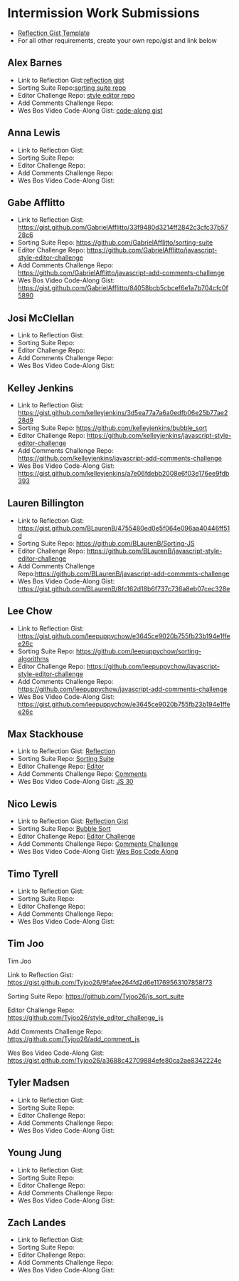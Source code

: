 # Intermission Work Submissions

* [Reflection Gist Template](https://gist.github.com/case-eee/6a5b06bf88c3fa82d9498c6763314ae4)
* For all other requirements, create your own repo/gist and link below

## Alex Barnes
- Link to Reflection Gist:[reflection gist](https://gist.github.com/abarnes26/14300cbb28e80a1a82eb5505c4780245)
- Sorting Suite Repo:[sorting suite repo](https://github.com/abarnes26/sorting_suite_round_2)
- Editor Challenge Repo: [style editor repo](https://github.com/abarnes26/javascript-style-editor-challenge)
- Add Comments Challenge Repo:
- Wes Bos Video Code-Along Gist: [code-along gist](https://gist.github.com/abarnes26/a49f062faf8a2766c32d1b6ee5125957)

## Anna Lewis
- Link to Reflection Gist:
- Sorting Suite Repo:
- Editor Challenge Repo:
- Add Comments Challenge Repo:
- Wes Bos Video Code-Along Gist:

## Gabe Afflitto
- Link to Reflection Gist: https://gist.github.com/GabrielAfflitto/33f9480d3214ff2842c3cfc37b5728c6
- Sorting Suite Repo: https://github.com/GabrielAfflitto/sorting-suite
- Editor Challenge Repo:  https://github.com/GabrielAfflitto/javascript-style-editor-challenge
- Add Comments Challenge Repo:  https://github.com/GabrielAfflitto/javascript-add-comments-challenge
- Wes Bos Video Code-Along Gist:  https://gist.github.com/GabrielAfflitto/84058bcb5cbcef6e1a7b704cfc0f5890

## Josi McClellan
- Link to Reflection Gist:
- Sorting Suite Repo:
- Editor Challenge Repo:
- Add Comments Challenge Repo:
- Wes Bos Video Code-Along Gist:

## Kelley Jenkins
- Link to Reflection Gist: <https://gist.github.com/kelleyjenkins/3d5ea77a7a6a0edfb06e25b77ae228d9>
- Sorting Suite Repo: <https://github.com/kelleyjenkins/bubble_sort>
- Editor Challenge Repo: <https://github.com/kelleyjenkins/javascript-style-editor-challenge>
- Add Comments Challenge Repo: <https://github.com/kelleyjenkins/javascript-add-comments-challenge>
- Wes Bos Video Code-Along Gist: <https://gist.github.com/kelleyjenkins/a7e06fdebb2008e6f03e176ee9fdb393>

## Lauren Billington
- Link to Reflection Gist: https://gist.github.com/BLaurenB/4755480ed0e5f064e096aa40446ff51d
- Sorting Suite Repo: https://github.com/BLaurenB/Sorting-JS
- Editor Challenge Repo: https://github.com/BLaurenB/javascript-style-editor-challenge
- Add Comments Challenge Repo:https://github.com/BLaurenB/javascript-add-comments-challenge
- Wes Bos Video Code-Along Gist: https://gist.github.com/BLaurenB/8fc162d18b6f737c736a8eb07cec328e

## Lee Chow
- Link to Reflection Gist: https://gist.github.com/leepuppychow/e3645ce9020b755fb23b194e1ffee26c
- Sorting Suite Repo: https://github.com/leepuppychow/sorting-algorithms
- Editor Challenge Repo: https://github.com/leepuppychow/javascript-style-editor-challenge
- Add Comments Challenge Repo: https://github.com/leepuppychow/javascript-add-comments-challenge
- Wes Bos Video Code-Along Gist: https://gist.github.com/leepuppychow/e3645ce9020b755fb23b194e1ffee26c

## Max Stackhouse
- Link to Reflection Gist: [Reflection](https://gist.github.com/Maxscores/398a26b2d19fcf64c4215d6a3e8d3c96)
- Sorting Suite Repo: [Sorting Suite](https://github.com/Maxscores/sorting-suite-js)
- Editor Challenge Repo: [Editor](https://github.com/Maxscores/javascript-style-editor-challenge)
- Add Comments Challenge Repo: [Comments](https://github.com/Maxscores/javascript-add-comments-challenge)
- Wes Bos Video Code-Along Gist: [JS 30](https://gist.github.com/Maxscores/461fcf2fe9d7eef3297508e83c3a5813)

## Nico Lewis
- Link to Reflection Gist: [Reflection Gist](https://gist.github.com/nico24687/a229b07afb49ed9645bba49a99efb267)
- Sorting Suite Repo: [Bubble Sort](https://github.com/nico24687/bubble-sort)
- Editor Challenge Repo: [Editor Challenge](https://github.com/nico24687/javascript-style-editor-challenge)
- Add Comments Challenge Repo: [Comments Challenge](https://github.com/nico24687/javascript-add-comments-challenge)
- Wes Bos Video Code-Along Gist: [Wes Bos Code Along](https://gist.github.com/nico24687/0f93cfa07e26a1eaf673499ce31e37e5)

## Timo Tyrell
- Link to Reflection Gist:
- Sorting Suite Repo:
- Editor Challenge Repo:
- Add Comments Challenge Repo:
- Wes Bos Video Code-Along Gist:

## Tim Joo
Tim Joo

Link to Reflection Gist: https://gist.github.com/Tyjoo26/9fafee264fd2d6e11769563107858f73

Sorting Suite Repo: https://github.com/Tyjoo26/js_sort_suite

Editor Challenge Repo: https://github.com/Tyjoo26/style_editor_challenge_js

Add Comments Challenge Repo: https://github.com/Tyjoo26/add_comment_js

Wes Bos Video Code-Along Gist: https://gist.github.com/Tyjoo26/a3688c42709884efe80ca2ae8342224e

## Tyler Madsen
- Link to Reflection Gist:
- Sorting Suite Repo:
- Editor Challenge Repo:
- Add Comments Challenge Repo:
- Wes Bos Video Code-Along Gist:

## Young Jung
- Link to Reflection Gist:
- Sorting Suite Repo:
- Editor Challenge Repo:
- Add Comments Challenge Repo:
- Wes Bos Video Code-Along Gist:

## Zach Landes
- Link to Reflection Gist:
- Sorting Suite Repo:
- Editor Challenge Repo:
- Add Comments Challenge Repo:
- Wes Bos Video Code-Along Gist:

